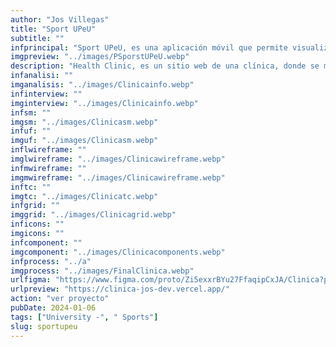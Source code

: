 ```yaml
---
author: "Jos Villegas"
title: "Sport UPeU"
subtitle: ""
infprincipal: "Sport UPeU, es una aplicación móvil que permite visualizar la información correspondiente a los eventos deportivos de la Universidad Peruana Unión como: fixture, resultados, reglamento, mapa de eventos, posiciones, entre otros."
imgpreview: "../images/PSporstUPeU.webp"
description: "Health Clinic, es un sitio web de una clínica, donde se muestran las siguientes características: acerca de nosotros, especialidades, staff médicos, entre otros."
infanalisi: ""
imganalisis: "../images/Clinicainfo.webp"
infinterview: ""
imginterview: "../images/Clinicainfo.webp"
infsm: ""
imgsm: "../images/Clinicasm.webp"
infuf: ""
imguf: "../images/Clinicasm.webp"
inflwireframe: ""
imglwireframe: "../images/Clinicawireframe.webp"
infmwireframe: ""
imgmwireframe: "../images/Clinicawireframe.webp"
inftc: ""
imgtc: "../images/Clinicatc.webp"
infgrid: ""
imggrid: "../images/Clinicagrid.webp"
inficons: ""
imgicons: ""
infcomponent: ""
imgcomponent: "../images/Clinicacomponents.webp"
infprocess: "../a"
imgprocess: "../images/FinalClinica.webp"
urlfigma: "https://www.figma.com/proto/Zi5exxrBYu27FfaqipCxJA/Clinica?page-id=1%3A4&node-id=1-33&viewport=254%2C371%2C0.04&t=pS8eLRgSJmtJx1lO-1&scaling=scale-down&content-scaling=fixed&starting-point-node-id=1%3A33"
urlpreview: "https://clinica-jos-dev.vercel.app/"
action: "ver proyecto"
pubDate: 2024-01-06
tags: ["University -", " Sports"]
slug: sportupeu
---
```

